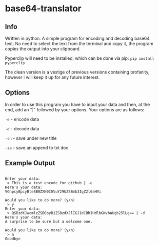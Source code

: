 # base64-translator

## Info

Written in python.
A simple program for encoding and decoding base64 text.
No need to select the text from the terminal and copy it, the program copies the output into your clipboard.

Pyperclip will need to be installed, which can be done via pip: `pip install pyperclip`

The clean version is a vestige of previous versions containing profanity, however I will keep it up for any future interest.

## Options

In order to use this program you have to input your data and then, at the end, add an "|" followed by your options. Your options are as follows:

`-e` - encode data

`-d` - decode data

`-sn` - save under new title

`-sa` - save an append to txt doc

## Example Output
```

Enter your data:
 > This is a test encode for github | -e
Here's your data:
VGhpcyBpcyBteSB0ZXN0IGVuY29kZSBmb3IgZ2l0aHVi

Would you like to do more? (y/n) 
 > y
Enter your data:
 > QSBzdXJwcmlzZSB0byBiZSBzdXJlIGJ1dCBhIHdlbGNvbWUgb25lLg== | -d
Here's your data: 
A surprise to be sure but a welcome one.

Would you like to do more? (y/n) 
 > n
Goodbye

```
